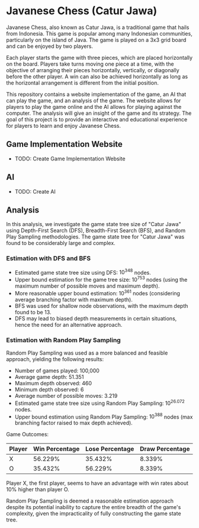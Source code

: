 # Javanese Chess (Catur Jawa)

Javanese Chess, also known as Catur Jawa, is a traditional game that hails from Indonesia. This game is popular among many Indonesian communities, particularly on the island of Java. The game is played on a 3x3 grid board and can be enjoyed by two players.

Each player starts the game with three pieces, which are placed horizontally on the board. Players take turns moving one piece at a time, with the objective of arranging their pieces horizontally, vertically, or diagonally before the other player. A win can also be achieved horizontally as long as the horizontal arrangement is different from the initial position.

This repository contains a website implementation of the game, an AI that can play the game, and an analysis of the game. The website allows for players to play the game online and the AI allows for playing against the computer. The analysis will give an insight of the game and its strategy. The goal of this project is to provide an interactive and educational experience for players to learn and enjoy Javanese Chess.

## Game Implementation Website
- TODO: Create Game Implementation Website

## AI
- TODO: Create AI

## Analysis

In this analysis, we investigate the game state tree size of "Catur Jawa" using Depth-First Search (DFS), Breadth-First Search (BFS), and Random Play Sampling methodologies. The game state tree for "Catur Jawa" was found to be considerably large and complex.

### Estimation with DFS and BFS
- Estimated game state tree size using DFS: ${10}^{348}$ nodes.
- Upper bound estimation for the game tree size: ${10}^{753}$ nodes (using the maximum number of possible moves and maximum depth).
- More reasonable upper bound estimation: ${10}^{361}$ nodes (considering average branching factor with maximum depth).
- BFS was used for shallow node observations, with the maximum depth found to be 13.
- DFS may lead to biased depth measurements in certain situations, hence the need for an alternative approach.

### Estimation with Random Play Sampling
Random Play Sampling was used as a more balanced and feasible approach, yielding the following results:

- Number of games played: 100,000
- Average game depth: 51.351
- Maximum depth observed: 460
- Minimum depth observed: 6
- Average number of possible moves: 3.219
- Estimated game state tree size using Random Play Sampling: ${10}^{26.072}$ nodes.
- Upper bound estimation using Random Play Sampling: ${10}^{388}$ nodes (max branching factor raised to max depth achieved).

Game Outcomes:

| Player | Win Percentage | Lose Percentage | Draw Percentage |
|--------|----------------|-----------------|-----------------|
|   X    |    56.229%     |     35.432%     |     8.339%      |
|   O    |    35.432%     |     56.229%     |     8.339%      |

Player X, the first player, seems to have an advantage with win rates about 10% higher than player O.

Random Play Sampling is deemed a reasonable estimation approach despite its potential inability to capture the entire breadth of the game's complexity, given the impracticality of fully constructing the game state tree.

